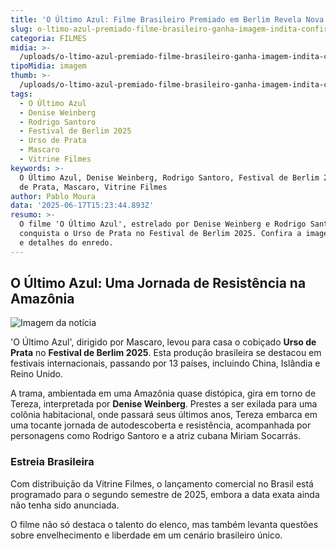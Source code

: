 ```yaml
---
title: 'O Último Azul: Filme Brasileiro Premiado em Berlim Revela Nova Imagem'
slug: o-ltimo-azul-premiado-filme-brasileiro-ganha-imagem-indita-confira
categoria: FILMES
midia: >-
  /uploads/o-ltimo-azul-premiado-filme-brasileiro-ganha-imagem-indita-confira-thumb.png
tipoMidia: imagem
thumb: >-
  /uploads/o-ltimo-azul-premiado-filme-brasileiro-ganha-imagem-indita-confira-thumb.png
tags:
  - O Último Azul
  - Denise Weinberg
  - Rodrigo Santoro
  - Festival de Berlim 2025
  - Urso de Prata
  - Mascaro
  - Vitrine Filmes
keywords: >-
  O Último Azul, Denise Weinberg, Rodrigo Santoro, Festival de Berlim 2025, Urso
  de Prata, Mascaro, Vitrine Filmes
author: Pablo Moura
data: '2025-06-17T15:23:44.893Z'
resumo: >-
  O filme 'O Último Azul', estrelado por Denise Weinberg e Rodrigo Santoro,
  conquista o Urso de Prata no Festival de Berlim 2025. Confira a imagem inédita
  e detalhes do enredo.
---
```


## O Último Azul: Uma Jornada de Resistência na Amazônia

![Imagem da notícia](https://cdn.ome.lt/HtekR6FU9oM2wYQFmD89Uev0wz0=/fit-in/837x500/smart/uploads/conteudo/fotos/O_ultimo_azul.png)

'O Último Azul', dirigido por Mascaro, levou para casa o cobiçado **Urso de Prata** no **Festival de Berlim 2025**. Esta produção brasileira se destacou em festivais internacionais, passando por 13 países, incluindo China, Islândia e Reino Unido.

A trama, ambientada em uma Amazônia quase distópica, gira em torno de Tereza, interpretada por **Denise Weinberg**. Prestes a ser exilada para uma colônia habitacional, onde passará seus últimos anos, Tereza embarca em uma tocante jornada de autodescoberta e resistência, acompanhada por personagens como Rodrigo Santoro e a atriz cubana Miriam Socarrás.

### Estreia Brasileira

Com distribuição da Vitrine Filmes, o lançamento comercial no Brasil está programado para o segundo semestre de 2025, embora a data exata ainda não tenha sido anunciada. 

O filme não só destaca o talento do elenco, mas também levanta questões sobre envelhecimento e liberdade em um cenário brasileiro único.

